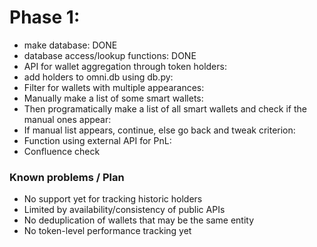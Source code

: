 # Phase 1:

- make database: DONE
- database access/lookup functions: DONE
- API for wallet aggregation through token holders:
- add holders to omni.db using db.py: 
- Filter for wallets with multiple appearances:
- Manually make a list of some smart wallets:
- Then programatically make a list of all smart wallets and check if the manual ones appear:
- If manual list appears, continue, else go back and tweak criterion:
- Function using external API for PnL:
- Confluence check

### Known problems / Plan

- No support yet for tracking historic holders
- Limited by availability/consistency of public APIs
- No deduplication of wallets that may be the same entity
- No token-level performance tracking yet
